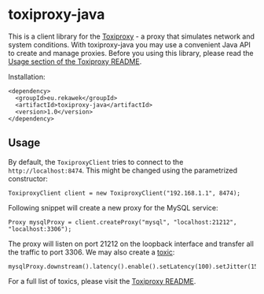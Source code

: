 # toxiproxy-java

This is a client library for the [Toxiproxy](https://github.com/shopify/toxiproxy) - a proxy that simulates network and system conditions. With toxiproxy-java you may use a convenient Java API to create and manage proxies. Before you using this library, please read the [Usage section of the Toxiproxy README](https://github.com/shopify/toxiproxy#usage).

Installation:

    <dependency>
      <groupId>eu.rekawek</groupId>
      <artifactId>toxiproxy-java</artifactId>
      <version>1.0</version>
    </dependency>

## Usage

By default, the `ToxiproxyClient` tries to connect to the `http://localhost:8474`. This might be changed using the parametrized constructor:

    ToxiproxyClient client = new ToxiproxyClient("192.168.1.1", 8474);

Following snippet will create a new proxy for the MySQL service:

    Proxy mysqlProxy = client.createProxy("mysql", "localhost:21212", "localhost:3306");

The proxy will listen on port 21212 on the loopback interface and transfer all the traffic to port 3306. We may also create a [toxic](https://github.com/shopify/toxiproxy#toxics):

    mysqlProxy.downstream().latency().enable().setLatency(100).setJitter(15);

For a full list of toxics, please visit the [Toxiproxy README](https://github.com/shopify/toxiproxy#toxics).
